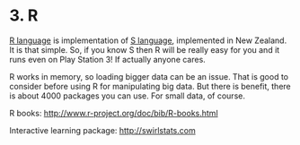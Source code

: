 # 3. R

[R language](http://www.r-project.org/) is implementation of [S language](http://en.wikipedia.org/wiki/S_%28programming_language%29), implemented in New Zealand. It is that simple. So, if you know S then R will be really easy for you and it runs even on Play Station 3! If actually anyone cares.

R works in memory, so loading bigger data can be an issue. That is good to consider before using R for manipulating big data. But there is benefit, there is about 4000 packages you can use. For small data, of course.

R books: http://www.r-project.org/doc/bib/R-books.html

Interactive learning package: http://swirlstats.com